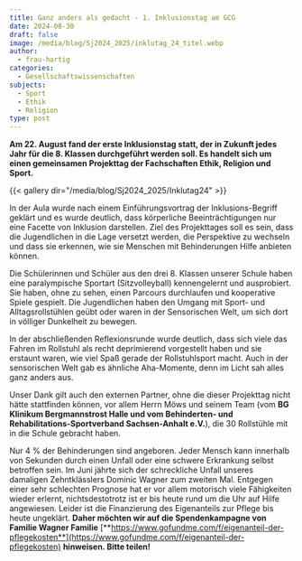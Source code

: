 ```yaml
---
title: Ganz anders als gedacht - 1. Inklusionstag am GCG
date: 2024-08-30
draft: false
image: /media/blog/Sj2024_2025/inklutag_24_titel.webp
author:
  - frau-hartig
categories:
  - Gesellschaftswissenschaften
subjects:
  - Sport
  - Ethik
  - Religion
type: post
---
```

**Am 22. August fand der erste Inklusionstag statt, der in Zukunft jedes Jahr für die 8. Klassen durchgeführt werden soll. Es handelt sich um einen gemeinsamen Projekttag der Fachschaften Ethik, Religion und Sport.**



{{< gallery dir="/media/blog/Sj2024_2025/Inklutag24" >}}



In der Aula wurde nach einem Einführungsvortrag der Inklusions-Begriff geklärt und es wurde deutlich, dass körperliche Beeinträchtigungen nur eine Facette von Inklusion darstellen. Ziel des Projekttages soll es sein, dass die Jugendlichen in die Lage versetzt werden, die Perspektive zu wechseln und dass sie erkennen, wie sie Menschen mit Behinderungen Hilfe anbieten können.

Die Schülerinnen und Schüler aus den drei 8. Klassen unserer Schule haben eine paralympische Sportart (Sitzvolleyball) kennengelernt und ausprobiert. Sie haben, ohne zu sehen, einen Parcours durchlaufen und kooperative Spiele gespielt. Die Jugendlichen haben den Umgang mit Sport- und Alltagsrollstühlen geübt oder waren in der Sensorischen Welt, um sich dort in völliger Dunkelheit zu bewegen.

In der abschließenden Reflexionsrunde wurde deutlich, dass sich viele das Fahren im Rollstuhl als recht deprimierend vorgestellt haben und sie erstaunt waren, wie viel Spaß gerade der Rollstuhlsport macht. Auch in der sensorischen Welt gab es ähnliche Aha-Momente, denn im Licht sah alles ganz anders aus.

Unser Dank gilt auch den externen Partner, ohne die dieser Projekttag nicht hätte stattfinden können, vor allem Herrn Möws und seinem Team (vom **BG Klinikum Bergmannstrost Halle und vom Behinderten- und
Rehabilitations-Sportverband Sachsen-Anhalt e.V.**), die 30 Rollstühle mit in die Schule gebracht haben.

Nur 4 % der Behinderungen sind angeboren. Jeder Mensch kann innerhalb von Sekunden durch einen Unfall oder eine schwere Erkrankung selbst betroffen sein. Im Juni jährte sich der schreckliche Unfall unseres damaligen Zehntklässlers Dominic Wagner zum zweiten Mal. Entgegen einer sehr schlechten Prognose hat er vor allem motorisch viele Fähigkeiten wieder erlernt, nichtsdestotrotz ist er
bis heute rund um die Uhr auf Hilfe angewiesen. Leider ist die Finanzierung des Eigenanteils zur Pflege bis heute ungeklärt. **Daher möchten wir auf die Spendenkampagne von Familie Wagner Familie** [**https://www.gofundme.com/f/eigenanteil-der-pflegekosten**](https://www.gofundme.com/f/eigenanteil-der-pflegekosten) **hinweisen. Bitte teilen!**
